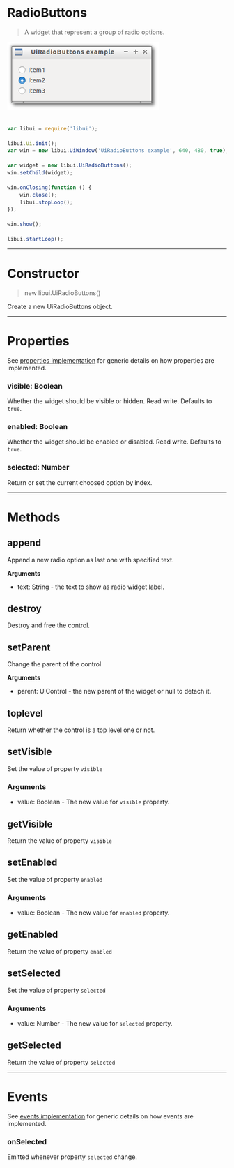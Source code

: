
# RadioButtons

> A widget that represent a group of radio options.

![UiRadioButtons example](media/UiRadioButtons.png)

```js

var libui = require('libui');

libui.Ui.init();
var win = new libui.UiWindow('UiRadioButtons example', 640, 480, true);

var widget = new libui.UiRadioButtons();
win.setChild(widget);

win.onClosing(function () {
	win.close();
	libui.stopLoop();
});

win.show();

libui.startLoop();

```

---

# Constructor

> new libui.UiRadioButtons()

Create a new UiRadioButtons object.

---

# Properties

See [properties implementation](properties.md) for generic details on how properties are implemented.


### visible: Boolean

Whether the widget should be visible or hidden. 
Read write.
Defaults to `true`.



### enabled: Boolean

Whether the widget should be enabled or disabled. 
Read write.
Defaults to `true`.



### selected: Number

Return or set the current choosed option by index.




---

# Methods


## append

Append a new radio option as last one with specified text.


**Arguments**

* text: String - the text to show as radio widget label.



## destroy

Destroy and free the control.




## setParent

Change the parent of the control


**Arguments**

* parent: UiControl - the new parent of the widget or null to detach it.



## toplevel

Return whether the control is a top level one or not.




## setVisible

Set the value of property `visible`

### Arguments

* value: Boolean - The new value for `visible` property.

## getVisible

Return the value of property `visible`



## setEnabled

Set the value of property `enabled`

### Arguments

* value: Boolean - The new value for `enabled` property.

## getEnabled

Return the value of property `enabled`



## setSelected

Set the value of property `selected`

### Arguments

* value: Number - The new value for `selected` property.

## getSelected

Return the value of property `selected`



---

# Events

See [events implementation](events.md) for generic details on how events are implemented.


### onSelected

Emitted whenever property `selected` change.




